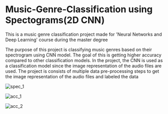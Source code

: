 # Music-Genre-Classification using Spectograms(2D CNN)
This is a music genre classification project made for 'Neural Networks and Deep Learning' course during the master degree

The purpose of this project is classifying music genres
based on their spectrogram using CNN model. The goal of
this is getting higher accuracy compared to other classification
models. In the project, the CNN is used as a classification
model since the image representation of the audio files are
used. The project is consists of multiple data pre-processing
steps to get the image representation of the audio files and
labeled the data


![spec_1](https://user-images.githubusercontent.com/14100704/226654676-129e2b95-0756-4b9b-b504-25cef28aca8a.PNG)

![acc_1](https://user-images.githubusercontent.com/14100704/226655141-ae19234f-dc48-4985-9d4e-479fbc04b795.PNG)

![acc_2](https://user-images.githubusercontent.com/14100704/226655173-53692fcb-798a-4d93-9422-07e85b517c91.PNG)
